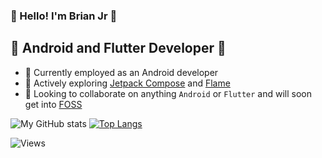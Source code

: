 ### 🎉 Hello! I'm Brian Jr 🎉
## 📱 Android and Flutter Developer 📱 

- 📱 Currently employed as an Android developer
- 🌱 Actively exploring [Jetpack Compose](https://developer.android.com/jetpack/compose "Jetpack Compose") and [Flame](https://docs.flame-engine.org/1.4.0/ "Flame")
- 👯 Looking to collaborate on anything `Android` or `Flutter` and will soon get into [FOSS](https://itsfoss.com/what-is-foss "What is FOSS?")

![My GitHub stats](https://github-readme-stats.vercel.app/api?username=BrianJr03&show_icons=true&theme=radical)
[![Top Langs](https://github-readme-stats.vercel.app/api/top-langs/?username=BrianJr03&theme=radical)](https://github.com/BrianJr03/github-readme-stats)

![Views](https://komarev.com/ghpvc/?username=BrianJr03&color=53a99a)
